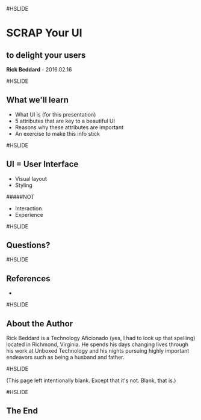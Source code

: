 #HSLIDE

# SCRAP Your UI
## to delight your users

<span class="primary"><strong>Rick Beddard</strong></span> - 2016.02.16

#HSLIDE

## What we'll learn

- What UI is (for this presentation) <!-- .element: class="fragment" -->
- 5 attributes that are key to a beautiful UI <!-- .element: class="fragment" -->
- Reasons why these attributes are important <!-- .element: class="fragment" -->
- An exercise to make this info stick <!-- .element: class="fragment" -->

#HSLIDE

## UI = User Interface

- Visual layout
- Styling

#####NOT

- Interaction
- Experience

#HSLIDE

## Questions?

#HSLIDE

## References

- 

#HSLIDE

## About the Author

<span class="primary">Rick Beddard</span> is a Technology Aficionado (yes, I had to look up that spelling) located in Richmond, Virginia. He spends his days changing lives through his work at Unboxed Technology and his nights pursuing highly important endeavors such as being a husband and father.

#HSLIDE

(This page left intentionally blank. Except that it's not. Blank, that is.)

#HSLIDE

## The End
